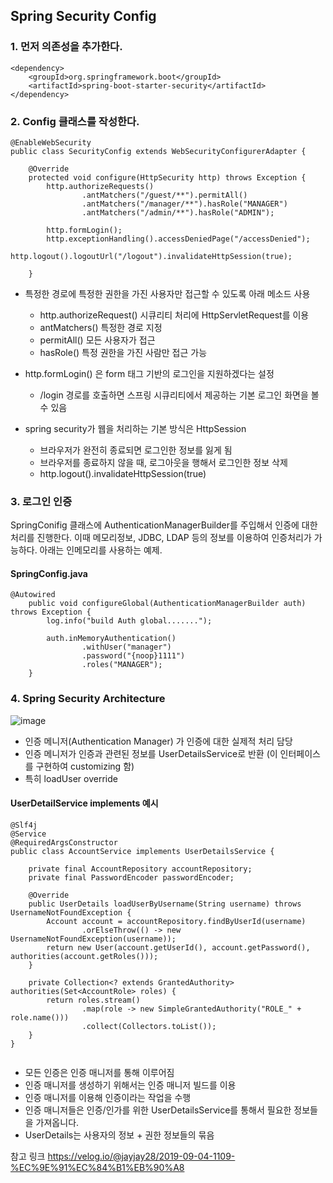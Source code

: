 ## Spring Security Config


### 1. 먼저 의존성을 추가한다. 

```
<dependency>
	<groupId>org.springframework.boot</groupId>
	<artifactId>spring-boot-starter-security</artifactId>
</dependency>

```



### 2. Config 클래스를 작성한다. 
```
@EnableWebSecurity
public class SecurityConfig extends WebSecurityConfigurerAdapter {

    @Override
    protected void configure(HttpSecurity http) throws Exception {
        http.authorizeRequests()
                .antMatchers("/guest/**").permitAll()
                .antMatchers("/manager/**").hasRole("MANAGER")
                .antMatchers("/admin/**").hasRole("ADMIN");

        http.formLogin();
        http.exceptionHandling().accessDeniedPage("/accessDenied");
        http.logout().logoutUrl("/logout").invalidateHttpSession(true);

    }

```

* 특정한 경로에 특정한 권한을 가진 사용자만 접근할 수 있도록 아래 메소드 사용
  * http.authorizeRequest()  시큐리티 처리에 HttpServletRequest를 이용
  * antMatchers() 특정한 경로 지정
  * permitAll() 모든 사용자가 접근
  * hasRole() 특정 권한을 가진 사람만 접근 가능

* http.formLogin() 은 form 태그 기반의 로그인을 지원하겠다는 설정
	* /login 경로를 호출하면 스프링 시큐리티에서 제공하는 기본 로그인 화면을 볼 수 있음

* spring security가 웹을 처리하는 기본 방식은 HttpSession
	* 브라우저가 완전히 종료되면 로그인한 정보를 잃게 됨
	* 브라우저를 종료하지 않을 때, 로그아웃을 행해서 로그인한 정보 삭제
	* http.logout().invalidateHttpSession(true)






### 3. 로그인 인증
SpringConifig 클래스에 AuthenticationManagerBuilder를 주입해서 인증에 대한 처리를 진행한다.
이때 메모리정보, JDBC, LDAP 등의 정보를 이용하여 인증처리가 가능하다.
아래는 인메모리를 사용하는 예제.


#### SpringConfig.java
```
@Autowired
    public void configureGlobal(AuthenticationManagerBuilder auth) throws Exception {
        log.info("build Auth global.......");

        auth.inMemoryAuthentication()
                .withUser("manager")
                .password("{noop}1111")
                .roles("MANAGER");
    }
```






### 4. Spring Security Architecture

![image](https://user-images.githubusercontent.com/45115557/135797815-7575ace7-04c4-421e-acb9-8ea8f6824a66.png)

* 인증 메니저(Authentication Manager) 가 인증에 대한 실제적 처리 담당
* 인증 메니저가 인증과 관련된 정보를 UserDetailsService로 반환 (이 인터페이스를 구현하여 customizing 함)
* 특히 loadUser override


#### UserDetailService implements 예시
```
@Slf4j
@Service
@RequiredArgsConstructor
public class AccountService implements UserDetailsService {

    private final AccountRepository accountRepository;
    private final PasswordEncoder passwordEncoder;

    @Override
    public UserDetails loadUserByUsername(String username) throws UsernameNotFoundException {
        Account account = accountRepository.findByUserId(username)
                .orElseThrow(() -> new UsernameNotFoundException(username));
        return new User(account.getUserId(), account.getPassword(), authorities(account.getRoles()));
    }

    private Collection<? extends GrantedAuthority> authorities(Set<AccountRole> roles) {
        return roles.stream()
                .map(role -> new SimpleGrantedAuthority("ROLE_" + role.name()))
                .collect(Collectors.toList());
    }
}


```

* 모든 인증은 인증 매니저를 통해 이루어짐
* 인증 매니저를 생성하기 위해서는 인증 매니저 빌드를 이용
* 인증 매니저를 이용해 인증이라는 작업을 수행
* 인증 매니저들은 인증/인가를 위한 UserDetailsService를 통해서 필요한 정보들을 가져옵니다.
* UserDetails는 사용자의 정보 + 권한 정보들의 묶음


참고 링크
https://velog.io/@jayjay28/2019-09-04-1109-%EC%9E%91%EC%84%B1%EB%90%A8
